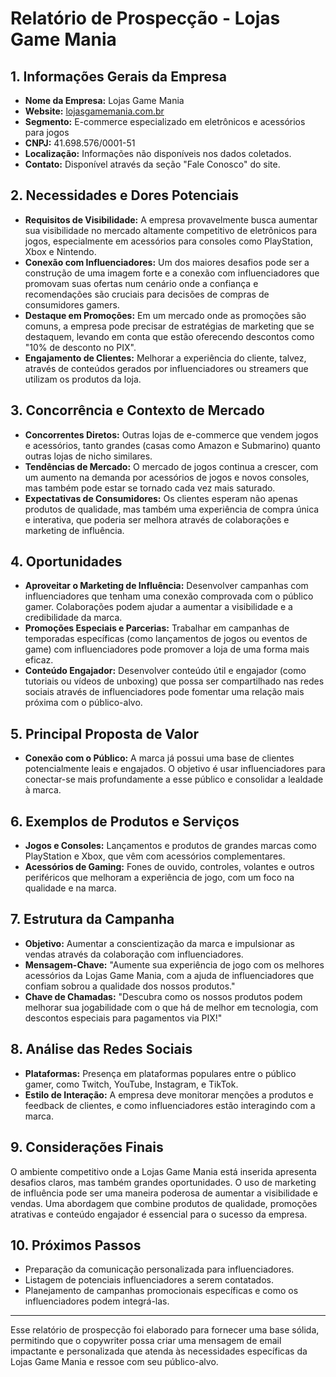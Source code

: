 # Relatório de Prospecção - Lojas Game Mania

## 1. Informações Gerais da Empresa
- **Nome da Empresa:** Lojas Game Mania
- **Website:** [lojasgamemania.com.br](http://www.lojasgamemania.com.br)
- **Segmento:** E-commerce especializado em eletrônicos e acessórios para jogos
- **CNPJ:** 41.698.576/0001-51
- **Localização:** Informações não disponíveis nos dados coletados.
- **Contato:** Disponível através da seção "Fale Conosco" do site.

## 2. Necessidades e Dores Potenciais
- **Requisitos de Visibilidade:** A empresa provavelmente busca aumentar sua visibilidade no mercado altamente competitivo de eletrônicos para jogos, especialmente em acessórios para consoles como PlayStation, Xbox e Nintendo.
- **Conexão com Influenciadores:** Um dos maiores desafios pode ser a construção de uma imagem forte e a conexão com influenciadores que promovam suas ofertas num cenário onde a confiança e recomendações são cruciais para decisões de compras de consumidores gamers.
- **Destaque em Promoções:** Em um mercado onde as promoções são comuns, a empresa pode precisar de estratégias de marketing que se destaquem, levando em conta que estão oferecendo descontos como "10% de desconto no PIX".
- **Engajamento de Clientes:** Melhorar a experiência do cliente, talvez, através de conteúdos gerados por influenciadores ou streamers que utilizam os produtos da loja.

## 3. Concorrência e Contexto de Mercado
- **Concorrentes Diretos:** Outras lojas de e-commerce que vendem jogos e acessórios, tanto grandes (casas como Amazon e Submarino) quanto outras lojas de nicho similares.
- **Tendências de Mercado:** O mercado de jogos continua a crescer, com um aumento na demanda por acessórios de jogos e novos consoles, mas também pode estar se tornado cada vez mais saturado.
- **Expectativas de Consumidores:** Os clientes esperam não apenas produtos de qualidade, mas também uma experiência de compra única e interativa, que poderia ser melhora através de colaborações e marketing de influência.

## 4. Oportunidades
- **Aproveitar o Marketing de Influência:** Desenvolver campanhas com influenciadores que tenham uma conexão comprovada com o público gamer. Colaborações podem ajudar a aumentar a visibilidade e a credibilidade da marca.
- **Promoções Especiais e Parcerias:** Trabalhar em campanhas de temporadas específicas (como lançamentos de jogos ou eventos de game) com influenciadores pode promover a loja de uma forma mais eficaz.
- **Conteúdo Engajador:** Desenvolver conteúdo útil e engajador (como tutoriais ou vídeos de unboxing) que possa ser compartilhado nas redes sociais através de influenciadores pode fomentar uma relação mais próxima com o público-alvo.

## 5. Principal Proposta de Valor
- **Conexão com o Público:** A marca já possui uma base de clientes potencialmente leais e engajados. O objetivo é usar influenciadores para conectar-se mais profundamente a esse público e consolidar a lealdade à marca.

## 6. Exemplos de Produtos e Serviços
- **Jogos e Consoles:** Lançamentos e produtos de grandes marcas como PlayStation e Xbox, que vêm com acessórios complementares.
- **Acessórios de Gaming:** Fones de ouvido, controles, volantes e outros periféricos que melhoram a experiência de jogo, com um foco na qualidade e na marca.

## 7. Estrutura da Campanha
- **Objetivo:** Aumentar a conscientização da marca e impulsionar as vendas através da colaboração com influenciadores.
- **Mensagem-Chave:** "Aumente sua experiência de jogo com os melhores acessórios da Lojas Game Mania, com a ajuda de influenciadores que confiam sobrou a qualidade dos nossos produtos."
- **Chave de Chamadas:** "Descubra como os nossos produtos podem melhorar sua jogabilidade com o que há de melhor em tecnologia, com descontos especiais para pagamentos via PIX!"

## 8. Análise das Redes Sociais
- **Plataformas:** Presença em plataformas populares entre o público gamer, como Twitch, YouTube, Instagram, e TikTok.
- **Estilo de Interação:** A empresa deve monitorar menções a produtos e feedback de clientes, e como influenciadores estão interagindo com a marca.

## 9. Considerações Finais
O ambiente competitivo onde a Lojas Game Mania está inserida apresenta desafios claros, mas também grandes oportunidades. O uso de marketing de influência pode ser uma maneira poderosa de aumentar a visibilidade e vendas. Uma abordagem que combine produtos de qualidade, promoções atrativas e conteúdo engajador é essencial para o sucesso da empresa.

## 10. Próximos Passos
- Preparação da comunicação personalizada para influenciadores.
- Listagem de potenciais influenciadores a serem contatados.
- Planejamento de campanhas promocionais específicas e como os influenciadores podem integrá-las.

---

Esse relatório de prospecção foi elaborado para fornecer uma base sólida, permitindo que o copywriter possa criar uma mensagem de email impactante e personalizada que atenda às necessidades específicas da Lojas Game Mania e ressoe com seu público-alvo.